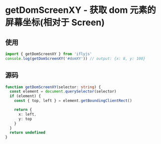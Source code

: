 # getDomScreenXY - 获取 dom 元素的屏幕坐标(相对于 Screen)

## 使用

```js
import { getDomScreenXY } from 'iflyjs'
console.log(getDomScreenXY('#domXY')) // output: {x: 8, y: 100}
```

## 源码

```ts
function getDomScreenXY(selector: string) {
  const element = document.querySelector(selector)
  if (element) {
    const { top, left } = element.getBoundingClientRect()

    return {
      x: left,
      y: top
    }
  }
  return undefined
}
```
